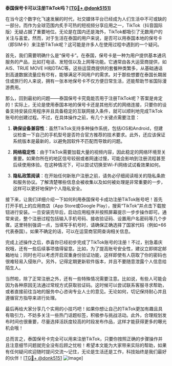 **泰国保号卡可以注册TikTok吗？[[TG💪+ @donk5151](https://t.me/s/donk5151)]**

在当今这个数字化飞速发展的时代，社交媒体平台已经成为人们生活中不可或缺的一部分。而作为全球范围内炙手可热的短视频分享应用之一，TikTok（抖音国际版）无疑占据了重要地位。无论是在国内还是海外，TikTok都吸引了无数用户的关注与喜爱。然而，对于生活在泰国的用户来说，是否可以用泰国本地的保号卡（即SIM卡）来注册TikTok呢？这可能是许多人在使用过程中遇到的一个疑问。

首先，我们需要明确什么是“保号卡”。在泰国，保号卡是一种为用户提供基本通讯服务的产品，比如打电话、发短信以及上网等功能。它通常由各大运营商提供，如AIS、TRUE MOVE H和DTAC等。这些运营商提供的套餐种类繁多，从基础通话到高速数据流量应有尽有，能够满足不同用户的需求。对于那些想要在泰国长期居住或旅行的人来说，拥有一张本地保号卡不仅方便日常生活，还能帮助节省国际漫游费用。

那么，回到最初的问题——泰国保号卡究竟能否用于注册TikTok呢？答案是肯定的！实际上，无论是使用泰国本地的保号卡还是其他形式的网络连接，只要你的设备支持安装应用程序并且具备稳定的互联网接入条件，就可以顺利地完成TikTok账号的创建过程。不过，在具体操作之前，有几个关键点需要注意：

1. **确保设备兼容性**：虽然TikTok支持多种操作系统，包括iOS和Android，但建议检查一下自己的手机型号是否符合官方推荐的技术要求。此外，还应该保证系统版本是最新的，以避免因软件不匹配而导致的问题。
   
2. **网络稳定性**：由于TikTok需要加载大量的视频内容，因此稳定的网络环境至关重要。如果你所在的地区信号较弱或者网速过慢，可能会影响到注册流程甚至后续使用体验。在这种情况下，可以尝试切换至Wi-Fi网络试试看效果如何。

3. **隐私政策阅读**：在开始任何新账户注册之前，请务必仔细阅读相关的隐私条款和服务协议。了解清楚哪些信息会被收集以及如何被处理是非常重要的一步，这样可以更好地保护个人隐私安全。

接下来，让我们详细介绍一下如何利用泰国保号卡成功注册TikTok账号吧！首先打开手机上的应用商店（App Store或Google Play），搜索“TikTok”并点击下载按钮进行安装。一旦安装完毕后，启动应用程序并按照屏幕提示一步步操作即可。通常来说，整个注册过程包括输入手机号码、接收验证码、设置用户名密码等几个步骤。这里特别强调一点，当填写手机号时，请确保正确选择了国家代码（例如+66代表泰国）。如果不确定的话，可以在运营商官网查询相关信息。

完成上述操作之后，恭喜你已经初步完成了TikTok账号的注册！不过，别急着庆祝哦，还有一些后续事项值得留意。比如，为了提高账号安全性，建议立即绑定邮箱地址；同时也可以考虑开启双重身份验证功能，这样即使有人窃取了你的密码也很难轻易入侵账户。另外，记得定期更新软件版本，并且不要随意泄露个人信息给陌生人。

当然啦，除了正常注册之外，还有一些特殊情况需要注意。比如说，有些人可能会因为各种原因无法通过常规方式获取验证码。这时候可以尝试联系客服寻求帮助，或者直接前往当地的服务中心咨询专业人士的意见。无论如何，切记保持耐心并且遵循官方指导来进行处理。

最后再给大家分享几个实用的小技巧吧！如果你想让自己的TikTok更加有趣且具有吸引力，不妨多关注一些热门话题标签，积极参与挑战活动。此外，合理规划发布时间也很重要，尽量选择活跃度较高的时段发布作品，这样才能获得更多的曝光机会哦！

总而言之，泰国保号卡完全可以用来注册TikTok，只要你按照正确的步骤操作并且注意细节问题就完全没有后顾之忧啦！希望本文能为大家带来实际的帮助，如果有任何疑问欢迎随时提问交流～记住，无论是生活还是工作，科技始终是我们最好的伙伴！[[TG💪+ @donk5151](https://t.me/s/donk5151) ![Image](https://i.postimg.cc/rwNCRYN7/Snipaste-2025-04-30-17-27-05.png)]